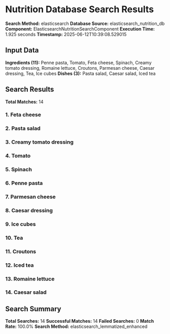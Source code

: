 # Nutrition Database Search Results

**Search Method:** elasticsearch
**Database Source:** elasticsearch_nutrition_db
**Component:** ElasticsearchNutritionSearchComponent
**Execution Time:** 1.925 seconds
**Timestamp:** 2025-06-12T10:39:08.529015

## Input Data
**Ingredients (11):** Penne pasta, Tomato, Feta cheese, Spinach, Creamy tomato dressing, Romaine lettuce, Croutons, Parmesan cheese, Caesar dressing, Tea, Ice cubes
**Dishes (3):** Pasta salad, Caesar salad, Iced tea

## Search Results
**Total Matches:** 14

### 1. Feta cheese

### 2. Pasta salad

### 3. Creamy tomato dressing

### 4. Tomato

### 5. Spinach

### 6. Penne pasta

### 7. Parmesan cheese

### 8. Caesar dressing

### 9. Ice cubes

### 10. Tea

### 11. Croutons

### 12. Iced tea

### 13. Romaine lettuce

### 14. Caesar salad

## Search Summary
**Total Searches:** 14
**Successful Matches:** 14
**Failed Searches:** 0
**Match Rate:** 100.0%
**Search Method:** elasticsearch_lemmatized_enhanced
